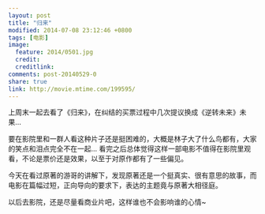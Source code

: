 ```yaml
---
layout: post
title: "归来"
modified: 2014-07-08 23:12:46 +0800
tags: [电影]
image:
  feature: 2014/0501.jpg
  credit: 
  creditlink: 
comments: post-20140529-0
share: true
link: http://movie.mtime.com/199595/
---
```


上周末一起去看了《归来》，在纠结的买票过程中几次提议换成《逆转未来》未果...

要在影院里和一群人看这种片子还是挺困难的，大概是林子大了什么鸟都有，大家的笑点和泪点完全不在一起... 看完之后总体觉得这样一部电影不值得在影院里观看，不论是票价还是效果，以至于对原作都有了一些偏见。

今天在看过原著的游哥的讲解下，发现原著还是一个挺真实、很有意思的故事，而电影在篇幅过短，正向导向的要求下，表达的主题竟与原著大相径庭。

以后去影院，还是尽量看商业片吧，这样谁也不会影响谁的心情~


